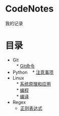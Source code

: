 # CodeNotes
我的记录

# 目录
* Git  
    * [Git命令](Git/Git命令.md)  
* Python
    * [注意事项](Python/注意事项.md)
* Linux  
    * [系统原理和应用](Linux/系统原理和应用.md)  
    * [编程](Linux/编程.md)  
    * [编译](Linux/编译.md)  
* Regex
	* [正则表达式](Regex/正则表达式.md)
